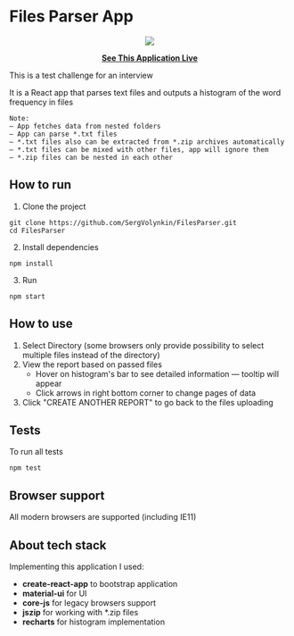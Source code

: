 # Files Parser App
<p align="center">
  <img src="https://gdurl.com/XpHl">
</p>
<p align="center">
  <b><a href="https://sergvolynkin.github.io/FilesParser/">See This Application Live</a></b>
</p>

This is a test challenge for an interview

It is a React app that parses text files and outputs a histogram of the word frequency in files
```text
Note:
— App fetches data from nested folders
— App can parse *.txt files
— *.txt files also can be extracted from *.zip archives automatically
— *.txt files can be mixed with other files, app will ignore them
— *.zip files can be nested in each other
```

## How to run

1. Clone the project
```shell
git clone https://github.com/SergVolynkin/FilesParser.git 
cd FilesParser
```

2. Install dependencies
```shell
npm install
```

3. Run
```shell
npm start
```

## How to use

1. Select Directory (some browsers only provide possibility to select multiple files instead of the directory)
2. View the report based on passed files 
   - Hover on histogram's bar to see detailed information — tooltip will appear
   - Click arrows in right bottom corner to change pages of data
3. Click "CREATE ANOTHER REPORT" to go back to the files uploading

## Tests

To run all tests
```shell
npm test
```

## Browser support

All modern browsers are supported (including IE11)

## About tech stack

Implementing this application I used:
* **create-react-app** to bootstrap application
* **material-ui** for UI
* **core-js** for legacy browsers support
* **jszip** for working with *.zip files
* **recharts** for histogram implementation
